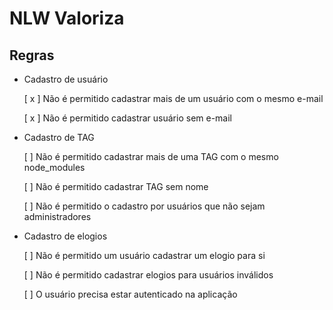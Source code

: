 # NLW Valoriza


## Regras

- Cadastro de usuário
  
  [ x ] Não é permitido cadastrar mais de um usuário com o mesmo e-mail
  
  [ x ] Não é permitido cadastrar usuário sem e-mail


- Cadastro de TAG

  [ ] Não é permitido cadastrar mais de uma TAG com o mesmo node_modules

  [ ] Não é permitido cadastrar TAG sem nome

  [ ] Não é permitido o cadastro por usuários que não sejam administradores


- Cadastro de elogios

  [ ] Não é permitido um usuário cadastrar um elogio para si

  [ ] Não é permitido cadastrar elogios para usuários inválidos

  [ ] O usuário precisa estar autenticado na aplicação